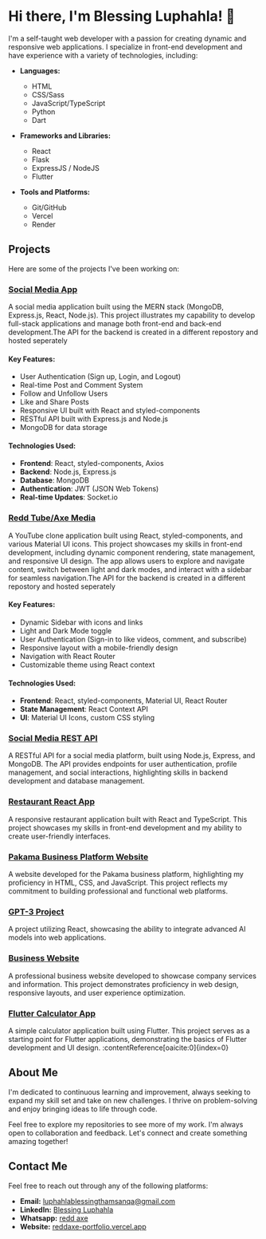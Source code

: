 # Hi there, I'm Blessing Luphahla! 👋

I'm a self-taught web developer with a passion for creating dynamic and responsive web applications. I specialize in front-end development and have experience with a variety of technologies, including:

- **Languages:**

  - HTML
  - CSS/Sass
  - JavaScript/TypeScript
  - Python
  - Dart

- **Frameworks and Libraries:**

  - React
  - Flask
  - ExpressJS / NodeJS
  - Flutter

- **Tools and Platforms:**
  - Git/GitHub
  - Vercel
  - Render

## Projects

Here are some of the projects I've been working on:

### [Social Media App](https://github.com/BlessingLuphahla/social-media)

A social media application built using the MERN stack (MongoDB, Express.js, React, Node.js). This project illustrates my capability to develop full-stack applications and manage both front-end and back-end development.The API for the backend is created in a different repostory and hosted seperately

#### Key Features:

- User Authentication (Sign up, Login, and Logout)
- Real-time Post and Comment System
- Follow and Unfollow Users
- Like and Share Posts
- Responsive UI built with React and styled-components
- RESTful API built with Express.js and Node.js
- MongoDB for data storage

#### Technologies Used:

- **Frontend**: React, styled-components, Axios
- **Backend**: Node.js, Express.js
- **Database**: MongoDB
- **Authentication**: JWT (JSON Web Tokens)
- **Real-time Updates**: Socket.io

### [Redd Tube/Axe Media](https://github.com/BlessingLuphahla/Redd-Tube)

A YouTube clone application built using React, styled-components, and various Material UI icons. This project showcases my skills in front-end development, including dynamic component rendering, state management, and responsive UI design. The app allows users to explore and navigate content, switch between light and dark modes, and interact with a sidebar for seamless navigation.The API for the backend is created in a different repostory and hosted seperately

#### Key Features:

- Dynamic Sidebar with icons and links
- Light and Dark Mode toggle
- User Authentication (Sign-in to like videos, comment, and subscribe)
- Responsive layout with a mobile-friendly design
- Navigation with React Router
- Customizable theme using React context

#### Technologies Used:

- **Frontend**: React, styled-components, Material UI, React Router
- **State Management**: React Context API
- **UI**: Material UI Icons, custom CSS styling

### [Social Media REST API](https://github.com/BlessingLuphahla/social-media-rest-api)

A RESTful API for a social media platform, built using Node.js, Express, and MongoDB. The API provides endpoints for user authentication, profile management, and social interactions, highlighting skills in backend development and database management.

### [Restaurant React App](https://github.com/BlessingLuphahla/restaurant)

A responsive restaurant application built with React and TypeScript. This project showcases my skills in front-end development and my ability to create user-friendly interfaces.

### [Pakama Business Platform Website](https://github.com/BlessingLuphahla/pakama-website)

A website developed for the Pakama business platform, highlighting my proficiency in HTML, CSS, and JavaScript. This project reflects my commitment to building professional and functional web platforms.

### [GPT-3 Project](https://github.com/BlessingLuphahla/GPT3)

A project utilizing React, showcasing the ability to integrate advanced AI models into web applications.

### [Business Website](https://github.com/BlessingLuphahla/business-website)

A professional business website developed to showcase company services and information. This project demonstrates proficiency in web design, responsive layouts, and user experience optimization.

### [Flutter Calculator App](https://github.com/BlessingLuphahla/flutter-calculator-app)

A simple calculator application built using Flutter. This project serves as a starting point for Flutter applications, demonstrating the basics of Flutter development and UI design. :contentReference[oaicite:0]{index=0}

## About Me

I'm dedicated to continuous learning and improvement, always seeking to expand my skill set and take on new challenges. I thrive on problem-solving and enjoy bringing ideas to life through code.

Feel free to explore my repositories to see more of my work. I'm always open to collaboration and feedback. Let's connect and create something amazing together!

## Contact Me

Feel free to reach out through any of the following platforms:

- **Email:** [luphahlablessingthamsanqa@gmail.com](mailto:luphahlablessingthamsanqa@gmail.com)
- **LinkedIn:** [Blessing Luphahla](https://www.linkedin.com/in/blessing-luphahla)
- **Whatsapp:** [redd axe](https://wa.me/+263788793302)
- **Website:** [reddaxe-portfolio.vercel.app]([https://www.yourwebsite.com](https://reddaxe-portfolio.vercel.app/))


